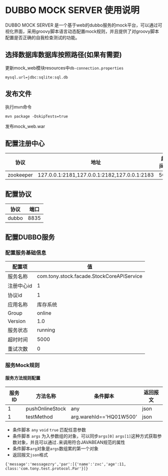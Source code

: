 
# DUBBO MOCK SERVER 使用说明

DUBBO MOCK SERVER 是一个基于web的dubbo服务的mock平台，可以通过可视化界面，采用groovy脚本语言动态配置mock规则，并且提供了对groovy脚本配置是否正确的自我检查测试的功能。


## 选择数据库数据库按照路径(如果有需要)

更新mock_web模块resources中`db-connection.properties`
```
mysql.url=jdbc:sqlite:sql.db
```

## 发布文件
执行mvn命令
```
mvn package -DskipTests=true
```
发布mock_web.war

## 配置注册中心
协议|地址|超时时间(毫秒)
----|----|---
zookeeper|127.0.0.1:2181,127.0.0.1:2182,127.0.0.1:2183|500000


## 配置协议
协议|端口
---|---
dubbo|8835


## 配置DUBBO服务

### 配置服务基础信息

配置项|值
---|---
服务名称|com.tony.stock.facade.StockCoreAPiService
注册中心id|1
协议id|1
应用名称|库存系统
Group|online
Version|1.0
服务状态|running
超时时间|5000
重试次数|0

### 服务Mock规则

#### 服务方法规则配置
服务ID|方法名称|条件脚本|返回报文
---|---|---|---
1|pushOnlineStock|any|json
1|testMethod|arg.warehId=='HQ01W500'|json

* 条件脚本 `any` `void` `true` 匹配任意参数
* 条件脚本 `args` 为入参数组的对象，可以同步`args[0]` `args[1]`这种方式获取参数对象，并且可以通过`.`来调用符合JAVABEAN规范的属性
* 条件脚本`arg`对象是`args`数组累的第一个对象
* 返回报文`json`格式


```
{'message':'messagezry','par':[{'name':'zxc','age':11, class:'com.tony.test.protocol.Par'}]}
```

